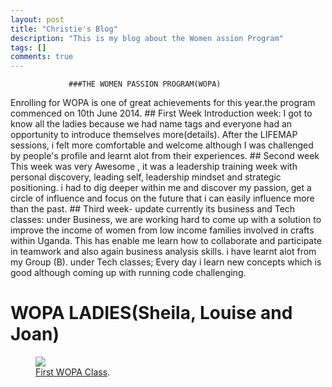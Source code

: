 ```yaml
---
layout: post
title: "Christie's Blog"
description: "This is my blog about the Women assion Program"
tags: []
comments: true
---
```



                 ###THE WOMEN PASSION PROGRAM(WOPA)
 Enrolling for WOPA is one of great achievements for this year.the program commenced on 10th June 2014.
		 ## First Week
Introduction week: I got to know all the ladies because we had name tags and everyone had an opportunity to introduce themselves more(details).
After the LIFEMAP sessions, i felt more comfortable and welcome although I was challenged by people's profile and learnt alot from their experiences.
		 ## Second week
This week was very Awesome , it was a leadership training week with personal discovery, leading self, leadership mindset and strategic positioning.
i had to dig deeper within me and discover my passion, get a circle of influence and focus on the future that i can easily influence more than the past.
		 ## Third week- update
currently its business and Tech classes:
under Business, we are working hard to come up with a solution to improve the income of women from low income families involved in crafts within Uganda.
This has enable me learn how to collaborate and participate in teamwork and also again business analysis skills.
i have learnt alot from my Group (B).
under Tech classes; Every day  i learn new concepts which is good although coming up with running code challenging.

# WOPA LADIES(Sheila, Louise and Joan)
<figure>
	<a href="http://wopaoutbox.github.io/images/image.jpg
"><img src="http://wopaoutbox.github.io/images/image.jpg
"></a>
	<figcaption><a href="http://wopaoutbox.github.io/images/image.jpg
" title="First Python Clas">First WOPA Class</a>.</figcaption>
</figure>